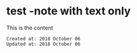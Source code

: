 # test -note with text only

This is the content

    Created at: 2018 October 06
    Updated at: 2018 October 06

